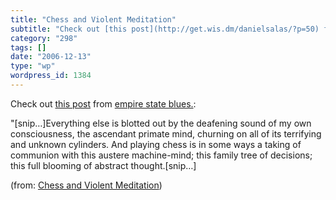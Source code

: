 ```yaml
---
title: "Chess and Violent Meditation"
subtitle: "Check out [this post](http://get.wis.dm/danielsalas/?p=50) from [empire"
category: "298"
tags: []
date: "2006-12-13"
type: "wp"
wordpress_id: 1384
---
```

Check out [this post](http://get.wis.dm/danielsalas/?p=50) from [empire 
state blues.](http://get.wis.dm/danielsalas):

> 

 "[snip…]Everything else is blotted out by the deafening sound of my 
 own consciousness, the ascendant primate mind, churning on all of its 
 terrifying and unknown cylinders. And playing chess is in some ways a 
 taking of communion with this austere machine-mind; this family tree 
 of decisions; this full blooming of abstract thought.[snip…] 

 (from: [Chess and Violent 
 Meditation](http://get.wis.dm/danielsalas/?p=50))
